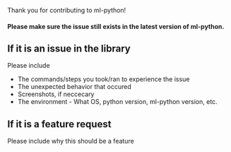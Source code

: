 Thank you for contributing to ml-python!

#### Please make sure the issue still exists in the latest version of ml-python.

## If it is an issue in the library
Please include
* The commands/steps you took/ran to experience the issue
* The unexpected behavior that occured
* Screenshots, if neccecary
* The environment - What OS, python version, ml-python version, etc.

## If it is a feature request
Please include why this should be a feature

